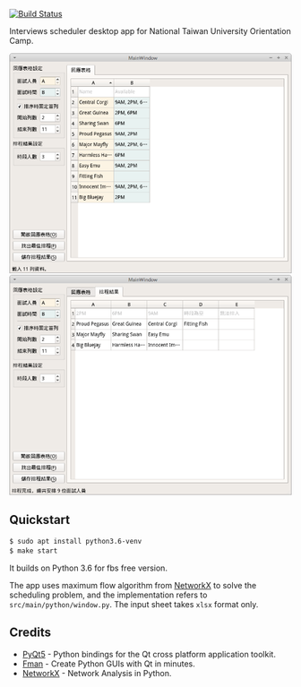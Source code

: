 [![Build Status](https://api.travis-ci.org/RedBug312/ntuoc13-interview-scheduler.svg?branch=master)](https://travis-ci.com/RedBug312/ntuoc13-interview-scheduler)

Interviews scheduler desktop app for National Taiwan University Orientation Camp.

![screenshot for input sheet](media/screenshot-input.png)
![screenshot for output sheet](media/screenshot-output.png)

## Quickstart

```bash
$ sudo apt install python3.6-venv
$ make start
```

It builds on Python 3.6 for fbs free version.

The app uses maximum flow algorithm from [NetworkX] to solve the scheduling
problem, and the implementation refers to `src/main/python/window.py`. The input
sheet takes `xlsx` format only.

## Credits

- [PyQt5] - Python bindings for the Qt cross platform application toolkit.
- [Fman] - Create Python GUIs with Qt in minutes.
- [NetworkX] - Network Analysis in Python.

[PyQt5]: https://www.riverbankcomputing.com/software/pyqt/
[Fman]: https://build-system.fman.io/
[NetworkX]: https://networkx.org/
